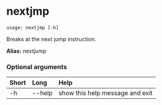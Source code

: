 <!-- THIS PART OF THIS FILE IS AUTOGENERATED. DO NOT MODIFY IT. See scripts/generate-docs.sh -->
# nextjmp

```text
usage: nextjmp [-h]

```

Breaks at the next jump instruction.

**Alias:** nextjump
### Optional arguments

|Short|Long|Help|
| :--- | :--- | :--- |
|-h|--help|show this help message and exit|

<!-- END OF AUTOGENERATED PART. Do not modify this line or the line below, they mark the end of the auto-generated part of the file. If you want to extend the documentation in a way which cannot easily be done by adding to the command help description, write below the following line. -->
<!-- ------------\>8---- ----\>8---- ----\>8------------ -->
